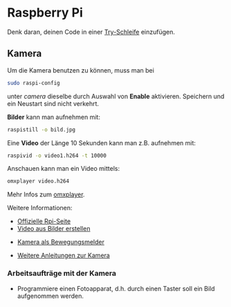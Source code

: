 # Raspberry Pi

Denk daran, deinen Code in einer [Try-Schleife](RPi_Try.md) einzufügen.

## Kamera

Um die Kamera benutzen zu können, muss man bei

```bash
sudo raspi-config
```
unter *camera* dieselbe durch Auswahl von **Enable** aktivieren. Speichern und ein Neustart sind nicht verkehrt.

**Bilder** kann man aufnehmen mit:

```bash
raspistill -o bild.jpg
```

Eine **Video** der Länge 10 Sekunden kann man z.B. aufnehmen mit:

```bash
raspivid -o video1.h264 -t 10000
```
Anschauen kann man ein Video mittels:

```bash
omxplayer video.h264
```
Mehr Infos zum [omxplayer](RPi_omx.md).

Weitere Informationen:
* [Offizielle Rpi-Seite](https://www.raspberrypi.org/documentation/raspbian/applications/camera.md)
* [Video aus Bilder erstellen](https://trevorappleton.blogspot.de/2013/11/creating-time-lapse-camera-with.html)
+ [Kamera als Bewegungsmelder](www.pcpro.co.uk/features/386086/make-a-motion-sensing-camera-with-the-raspberry-pi)
* [Weitere Anleitungen zur Kamera](http://kampis-elektroecke.de/?page_id=4129)

### Arbeitsaufträge mit der Kamera

* Programmiere einen Fotoapparat, d.h. durch einen Taster soll ein Bild aufgenommen werden.
